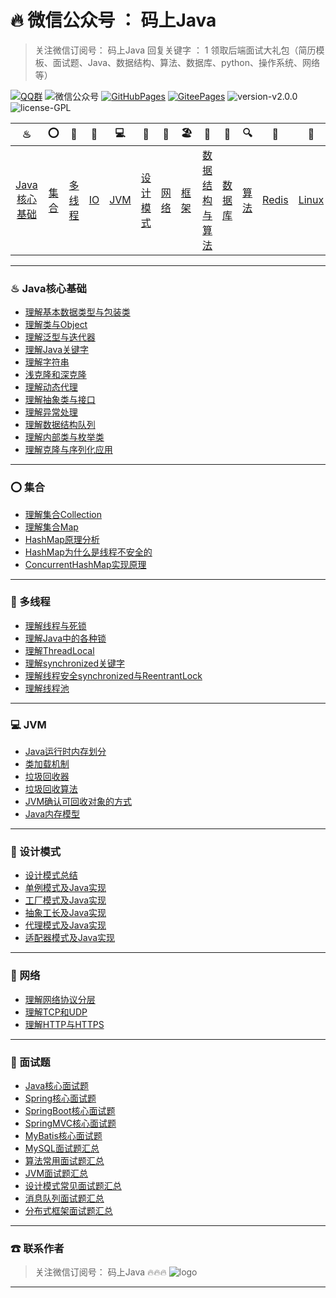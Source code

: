 # 🔥 微信公众号 ： 码上Java



> 关注微信订阅号： 码上Java 回复关键字 ： 1 领取后端面试大礼包（简历模板、面试题、Java、数据结构、算法、数据库、python、操作系统、网络等）

[![QQ群](https://img.shields.io/badge/QQ%E7%BE%A4-660108379-yellowgreen.svg)](https://jq.qq.com/?_wv=1027&k=5HPYvQk)
![微信公众号](https://img.shields.io/badge/微信公众号-码上Java-yellowgreen.svg)
[![GitHubPages](https://img.shields.io/badge/在线阅读-GitHubPages-yellowgreen.svg)](https://msjavacoder.github.io/msJava)
[![GiteePages](https://img.shields.io/badge/在线阅读-GiteePages-yellowgreen.svg)](https://msjavacoder.gitee.io/msjava)
![version-v2.0.0](https://img.shields.io/badge/version-v1.0.0-green.svg)
![license-GPL](https://img.shields.io/badge/license-GPL-blue.svg)

|                ♨                |        ⭕        |               🔐                |      💈      |       💻       |            🚏            | 🔭               | 🏖               |                  📰                  |          📮          |             🔍             |         🗽         | 🚀                 |          🌈          |            ☎            |
| :-----------------------------: | :-------------: | :----------------------------: | :---------: | :-----------: | :---------------------: | --------------- | --------------- | :---------------------------------: | :-----------------: | :-----------------------: | :---------------: | ----------------- | :-----------------: | :---------------------: |
| [Java核心基础](#♨-java核心基础) | [集合](#⭕-集合) | [多线程](#%f0%9f%94%90-多线程) | [IO](#💈-io) | [JVM](#💻-jvm) | [设计模式](#🚏-设计模式) | [网络](#🔭-网络) | [框架](#🏖-框架) | [数据结构与算法](#📰-数据结构与算法) | [数据库](#📰-数据库) | [算法](#📰-数据结构与算法) | [Redis](#🗽-redis) | [Linux](#🚀-linux) | [面试题](#🌈-面试题) | [联系作者](#☎-联系作者) |

---

### ♨  Java核心基础

- [理解基本数据类型与包装类](https://github.com/msJavaCoder/msJava/blob/master/docs/Java/理解基本数据类型与包装类.md)
- [理解类与Object](https://github.com/msJavaCoder/msJava/blob/master/docs/Java/理解类与Object.md)
- [理解泛型与迭代器](https://github.com/msJavaCoder/msJava/blob/master/docs/Java/理解泛型与迭代器.md)
- [理解Java关键字](https://github.com/msJavaCoder/msJava/blob/master/docs/Java/Java关键字理解.md)
- [理解字符串](https://github.com/msJavaCoder/msJava/blob/master/docs/Java/深入理解字符串.md)
- [浅克隆和深克隆](https://github.com/msJavaCoder/msJava/blob/master/docs/Java/浅克隆和深克隆.md)
- [理解动态代理](https://github.com/msJavaCoder/msJava/blob/master/docs/Java/理解动态代理.md)
- [理解抽象类与接口](https://github.com/msJavaCoder/msJava/blob/master/docs/Java/理解抽象类与接口.md)
- [理解异常处理](https://github.com/msJavaCoder/msJava/blob/master/docs/Java/理解异常处理.md)
- [理解数据结构队列](https://github.com/msJavaCoder/msJava/blob/master/docs/Java/理解数据结构队列.md)
- [理解内部类与枚举类](https://github.com/msJavaCoder/msJava/blob/master/docs/Java/各种内部类和枚举类.md)
- [理解克隆与序列化应用](https://github.com/msJavaCoder/msJava/blob/master/docs/Java/理解克隆与序列化应用.md)


---

### ⭕  集合

- [理解集合Collection](https://github.com/msJavaCoder/msJava/blob/master/docs/Java/理解集合Collection.md)
- [理解集合Map](https://github.com/msJavaCoder/msJava/blob/master/docs/Java/理解集合Map.md)
- [HashMap原理分析](https://github.com/msJavaCoder/msJava/blob/master/docs/Java/HashMap原理分析.md)
- [HashMap为什么是线程不安全的](https://github.com/msJavaCoder/msJava/blob/master/docs/Java/HashMap为什么是线程不安全的.md)
- [ConcurrentHashMap实现原理](https://github.com/msJavaCoder/msJava/blob/master/docs/Java/ConcurrentHashMap实现原理.md)

---


### 🔐  多线程
- [理解线程与死锁](https://github.com/msJavaCoder/msJava/blob/master/docs/Java/理解线程与死锁.md)
- [理解Java中的各种锁](https://github.com/msJavaCoder/msJava/blob/master/docs/Java/理解Java中的各种锁.md)
- [理解ThreadLocal](https://github.com/msJavaCoder/msJava/blob/master/docs/Java/理解ThreadLocal.md)
- [理解synchronized关键字](https://github.com/msJavaCoder/msJava/blob/master/docs/Java/理解synchronized关键字.md)
- [理解线程安全synchronized与ReentrantLock](https://github.com/msJavaCoder/msJava/blob/master/docs/Java/理解线程安全synchronized与ReentrantLock.md)
- [理解线程池](https://github.com/msJavaCoder/msJava/blob/master/docs/Java/理解线程池.md)

---

### 💻  JVM
- [Java运行时内存划分](https://github.com/msJavaCoder/msJava/blob/master/docs/JVM/Java运行时内存划分.md)
- [类加载机制](https://github.com/msJavaCoder/msJava/blob/master/docs/JVM/类加载机制.md)
- [垃圾回收器](https://github.com/msJavaCoder/msJava/blob/master/docs/JVM/垃圾回收器.md)
- [垃圾回收算法](https://github.com/msJavaCoder/msJava/blob/master/docs/JVM/垃圾回收算法.md)
- [JVM确认可回收对象的方式](https://github.com/msJavaCoder/msJava/blob/master/docs/JVM/JVM确认可回收对象的方式.md)
- [Java内存模型](https://github.com/msJavaCoder/msJava/blob/master/docs/JVM/Java内存模型.md)

---


### 🚏  设计模式
- [设计模式总结](https://github.com/msJavaCoder/msJava/blob/master/设计模式/设计模式总结.md)
- [单例模式及Java实现](https://github.com/msJavaCoder/msJava/blob/master/设计模式/设计模式总结.md)
- [工厂模式及Java实现](https://github.com/msJavaCoder/msJava/blob/master/设计模式/设计模式总结.md)
- [抽象工长及Java实现](https://github.com/msJavaCoder/msJava/blob/master/设计模式/设计模式总结.md)
- [代理模式及Java实现](https://github.com/msJavaCoder/msJava/blob/master/设计模式/设计模式总结.md)
- [适配器模式及Java实现](https://github.com/msJavaCoder/msJava/blob/master/设计模式/设计模式总结.md)

---

### 🔭  网络

-  [理解网络协议分层](https://github.com/msJavaCoder/msJava/blob/master/docs/NetWork/理解网络协议分层.md)
-  [理解TCP和UDP](https://github.com/msJavaCoder/msJava/blob/master/docs/NetWork/理解TCP和UDP.md)
-  [理解HTTP与HTTPS](https://github.com/msJavaCoder/msJava/blob/master/docs/NetWork/理解HTTP与HTTPS.md)

---


### 🌈  面试题
- [Java核心面试题](https://github.com/msJavaCoder/msJava/blob/master/docs/InterviewGuide/Java核心面试题汇总.md)
- [Spring核心面试题](https://github.com/msJavaCoder/msJava/blob/master/docs/InterviewGuide/Spring.md)
- [SpringBoot核心面试题](https://github.com/msJavaCoder/msJava/blob/master/docs/InterviewGuide/SpringBoot.md)
- [SpringMVC核心面试题](https://github.com/msJavaCoder/msJava/blob/master/docs/InterviewGuide/SpringMVC.md)
- [MyBatis核心面试题](https://github.com/msJavaCoder/msJava/blob/master/docs/InterviewGuide/MyBatis.md)
- [MySQL面试题汇总](https://github.com/msJavaCoder/msJava/blob/master/docs/InterviewGuide/MySQL面试题汇总.md)
- [算法常用面试题汇总](https://github.com/msJavaCoder/msJava/blob/master/docs/InterviewGuide/算法常用面试题汇总.md)
- [JVM面试题汇总](https://github.com/msJavaCoder/msJava/blob/master/docs/InterviewGuide/JVM面试题汇总.md)
- [设计模式常见面试题汇总](https://github.com/msJavaCoder/msJava/blob/master/docs/InterviewGuide/设计模式常见面试题汇总.md)
- [消息队列面试题汇总](https://github.com/msJavaCoder/msJava/blob/master/docs/InterviewGuide/消息队列面试题汇总.md)
- [分布式框架面试题汇总](https://github.com/msJavaCoder/msJava/blob/master/docs/InterviewGuide/分布式框架面试题汇总.md)

---


### ☎  联系作者

> 关注微信订阅号： 码上Java  🔥🔥🔥
![logo](https://img04.sogoucdn.com/app/a/100520146/0d15de2da277ed8e2863691b061464ec)


---

